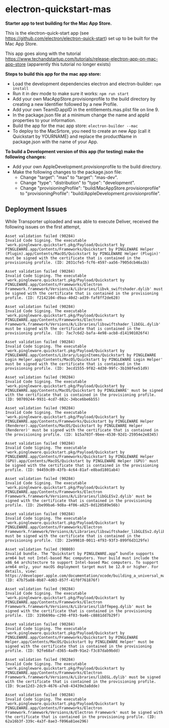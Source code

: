 # electron-quickstart-mas

**Starter app to test building for the Mac App Store.**

This is the electron-quick-start app (see https://github.com/electron/electron-quick-start) set up to be built for the Mac App Store.

This app goes along with the tutorial https://www.techandstartup.com/tutorials/release-electron-app-on-mac-app-store (apparently this tutorial no longer exists)

**Steps to build this app for the mac app store:**

- Load the development dependencies electron and electron-builder: `npm install`
- Run it in dev mode to make sure it works: `npm run start`
- Add your own MacAppStore.provisionprofile to the build directory by creating a new Identifier followed by a new Profile.
- Add your own TeamID.appID in the entitlements.mas.plist file on line 9.
- In the package.json file at a minimum change the name and appId properties to your information.
- Build the app for the mac app store: `electron-builder --mac`
- To deploy to the MacSrtore, you need to create an new App (call it Quickstart by YOURNAME) and replace the productName in package.json with the name of your App.

**To build a Development version of this app (for testing) make the following changes:**

- Add your own AppleDevelopment.provisionprofile to the build directory.
- Make the following changes to the package.json file:
  - Change "target": "mas" to "target": "mas-dev".
  - Change "type": "distribution" to "type": "development".
  - Change "provisioningProfile": "build/MacAppStore.provisionprofile" to "provisioningProfile": "build/AppleDevelopment.provisionprofile".

## Deployment Issues

While Transporter uploaded and was able to execute Deliver, received the following issues on the first attempt,

```
Asset validation failed (90284)
Invalid Code Signing. The executable 'work.pingleware.quickstart.pkg/Payload/Quickstart by PINGLEWARE.app/Contents/Frameworks/Quickstart by PINGLEWARE Helper (Plugin).app/Contents/MacOS/Quickstart by PINGLEWARE Helper (Plugin)' must be signed with the certificate that is contained in the provisioning profile. (ID: 2031cfe5-fcf6-4597-aa56-7905dcb46a1b)

Asset validation failed (90284)
Invalid Code Signing. The executable 'work.pingleware.quickstart.pkg/Payload/Quickstart by PINGLEWARE.app/Contents/Frameworks/Electron Framework.framework/Versions/A/Libraries/libvk_swiftshader.dylib' must be signed with the certificate that is contained in the provisioning profile. (ID: f2142104-d9aa-40d2-ad39-faf8ff2de628)

Asset validation failed (90284)
Invalid Code Signing. The executable 'work.pingleware.quickstart.pkg/Payload/Quickstart by PINGLEWARE.app/Contents/Frameworks/Electron Framework.framework/Versions/A/Libraries/libswiftshader_libEGL.dylib' must be signed with the certificate that is contained in the provisioning profile. (ID: 7ac7c6d2-bafa-4e98-acb8-d141901026f4)

Asset validation failed (90284)
Invalid Code Signing. The executable 'work.pingleware.quickstart.pkg/Payload/Quickstart by PINGLEWARE.app/Contents/Library/LoginItems/Quickstart by PINGLEWARE Login Helper.app/Contents/MacOS/Quickstart by PINGLEWARE Login Helper' must be signed with the certificate that is contained in the provisioning profile. (ID: 3ecd1555-9f82-4d30-99fc-3b198fee51d9)

Asset validation failed (90284)
Invalid Code Signing. The executable 'work.pingleware.quickstart.pkg/Payload/Quickstart by PINGLEWARE.app/Contents/MacOS/Quickstart by PINGLEWARE' must be signed with the certificate that is contained in the provisioning profile. (ID: 90709244-9931-4cd7-882c-34bce6be6b55)

Asset validation failed (90284)
Invalid Code Signing. The executable 'work.pingleware.quickstart.pkg/Payload/Quickstart by PINGLEWARE.app/Contents/Frameworks/Quickstart by PINGLEWARE Helper (Renderer).app/Contents/MacOS/Quickstart by PINGLEWARE Helper (Renderer)' must be signed with the certificate that is contained in the provisioning profile. (ID: b15a703f-9bee-4530-92d1-25954e2e8345)

Asset validation failed (90284)
Invalid Code Signing. The executable 'work.pingleware.quickstart.pkg/Payload/Quickstart by PINGLEWARE.app/Contents/Frameworks/Quickstart by PINGLEWARE Helper (GPU).app/Contents/MacOS/Quickstart by PINGLEWARE Helper (GPU)' must be signed with the certificate that is contained in the provisioning profile. (ID: 94459c89-43fb-4c64-81af-e8bad1801ab4)

Asset validation failed (90284)
Invalid Code Signing. The executable 'work.pingleware.quickstart.pkg/Payload/Quickstart by PINGLEWARE.app/Contents/Frameworks/Electron Framework.framework/Versions/A/Libraries/libGLESv2.dylib' must be signed with the certificate that is contained in the provisioning profile. (ID: 2be99ba6-9d8a-4f06-a825-0d120589e56b)

Asset validation failed (90284)
Invalid Code Signing. The executable 'work.pingleware.quickstart.pkg/Payload/Quickstart by PINGLEWARE.app/Contents/Frameworks/Electron Framework.framework/Versions/A/Libraries/libswiftshader_libGLESv2.dylib' must be signed with the certificate that is contained in the provisioning profile. (ID: 22e99810-0011-4f93-93f3-899f6d3129fe)

Asset validation failed (90869)
Invalid bundle. The “Quickstart by PINGLEWARE.app” bundle supports arm64 but not Intel-based Mac computers. Your build must include the x86_64 architecture to support Intel-based Mac computers. To support arm64 only, your macOS deployment target must be 12.0 or higher. For details, view: https://developer.apple.com/documentation/xcode/building_a_universal_macos_binary. (ID: 47b75a88-0b87-4d03-857f-41f0f761876f)

Asset validation failed (90284)
Invalid Code Signing. The executable 'work.pingleware.quickstart.pkg/Payload/Quickstart by PINGLEWARE.app/Contents/Frameworks/Electron Framework.framework/Versions/A/Libraries/libffmpeg.dylib' must be signed with the certificate that is contained in the provisioning profile. (ID: 319b690a-c298-4f03-9a46-c8881dd7b29f)

Asset validation failed (90284)
Invalid Code Signing. The executable 'work.pingleware.quickstart.pkg/Payload/Quickstart by PINGLEWARE.app/Contents/Frameworks/Quickstart by PINGLEWARE Helper.app/Contents/MacOS/Quickstart by PINGLEWARE Helper' must be signed with the certificate that is contained in the provisioning profile. (ID: 92fe68af-d365-4ad9-91e2-f3c87dab9bdd)

Asset validation failed (90284)
Invalid Code Signing. The executable 'work.pingleware.quickstart.pkg/Payload/Quickstart by PINGLEWARE.app/Contents/Frameworks/Electron Framework.framework/Versions/A/Libraries/libEGL.dylib' must be signed with the certificate that is contained in the provisioning profile. (ID: 9cae12d3-2dc9-4676-a7e8-43439e3a8dde)

Asset validation failed (90284)
Invalid Code Signing. The executable 'work.pingleware.quickstart.pkg/Payload/Quickstart by PINGLEWARE.app/Contents/Frameworks/Electron Framework.framework/Versions/A/Electron Framework' must be signed with the certificate that is contained in the provisioning profile. (ID: 62a16b3f-339c-4a3f-8ae3-f096a81ee296)
```
